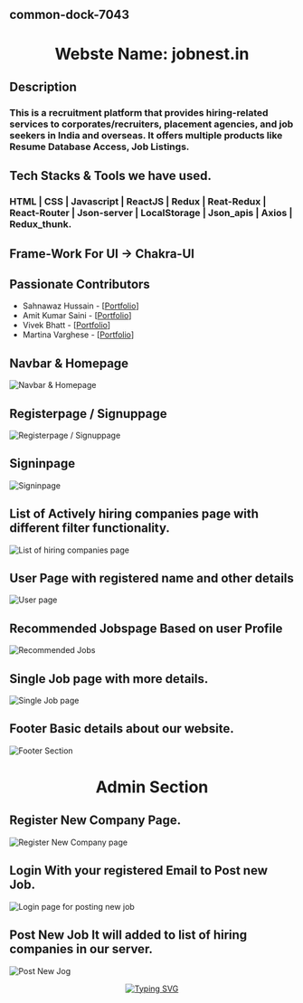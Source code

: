 ## common-dock-7043
<h1 align="center">Webste Name: jobnest.in</h1>
<h2>Description</h2>
<h3>This is a recruitment platform that provides hiring-related services to corporates/recruiters, placement agencies, and job seekers in India and overseas. It offers multiple products like Resume Database Access, Job Listings.</h3>
  
  <h2>Tech Stacks & Tools we have used.</h2>
  <h3> HTML | CSS | Javascript | ReactJS | Redux | Reat-Redux | React-Router | Json-server | LocalStorage | Json_apis | Axios | Redux_thunk. </h3>
  <h2>Frame-Work For UI -> Chakra-UI</h2>
 
 <h2>Passionate Contributors</h2>

- Sahnawaz Hussain - [[Portfolio](https://sahnawaz7hussain.github.io/)]
- Amit Kumar Saini - [[Portfolio](https://iamamitkumarsaini.github.io/)]
- Vivek Bhatt - [[Portfolio](https://vivek-bhatt05.github.io/)]
- Martina Varghese -  [[Portfolio](https://luminous-vacherin-c3a4cf.netlify.app/)]

 
 <h2>Navbar & Homepage</h2>
<img src="https://user-images.githubusercontent.com/101489367/201584512-f5806e66-591c-4cfe-bc73-3c4b22e99739.png" alt="Navbar & Homepage"/>

<h2>Registerpage / Signuppage</h2>
<img src="https://user-images.githubusercontent.com/101489367/201584712-fbc334a1-cb0e-4799-be47-a54cfa16e5cf.png" alt="Registerpage / Signuppage"/>

<h2>Signinpage</h2>
<img src="https://user-images.githubusercontent.com/101489367/201584773-0acc07c2-2fcf-4cdf-ab70-d0a70504a0c2.png" alt="Signinpage"/>

<h2>List of Actively hiring companies page with different filter functionality.</h2>
<img src="https://user-images.githubusercontent.com/101489367/201584817-bc71a612-770e-4c6c-a694-f1323b12bf01.png" alt="List of hiring companies page"/>

<h2>User Page with registered name and other details</h2>
<img src="https://user-images.githubusercontent.com/101489367/201584885-0aaae337-bd60-4b7a-90d0-0b88f4f4f739.png" alt="User page"/>
<h2>Recommended Jobspage Based on user Profile</h2>
<img src="https://user-images.githubusercontent.com/101489367/201585037-b2fce3da-e4db-4129-9fed-1f9c0018baa1.png" alt="Recommended Jobs"/>

<h2>Single Job page with more details.</h2>
<img src="https://user-images.githubusercontent.com/101489367/201585265-76f863dc-2dc5-4760-bfda-28b5593ed912.png" alt="Single Job page"/>

<h2>Footer Basic details about our website.</h2>
<img src="https://user-images.githubusercontent.com/101489367/201586206-3a7999b8-a916-485c-9df9-7d54e7a84fb2.png" alt="Footer Section"/>
<br />
 <h1 align="center" >Admin Section</h1>
<h2>Register New Company Page.</h2>
<img src="https://user-images.githubusercontent.com/101489367/201585474-ad2d08c2-8531-444e-8238-a4d305f356cd.png" alt="Register New Company page"/>

<h2>Login With your registered Email to Post new Job. </h2>
<img src="https://user-images.githubusercontent.com/101489367/201585743-5c33b491-79ec-4b9b-91b4-293fa813199c.png" alt="Login page for posting new job"/>
<h2>Post New Job It will added to list of hiring companies in our server.</h2>
<img src="https://user-images.githubusercontent.com/101489367/201585843-b2c20bdd-75fd-4424-b538-ca67084f9fb1.png" alt="Post New Jog"/>
<p align="center"><a align="center" href="https://git.io/typing-svg"><img src="https://readme-typing-svg.herokuapp.com?font=Fira+Code&pause=1000&center=true&vCenter=true&width=435&lines=Thank+you+for+your+precious+Time." alt="Typing SVG" /></a></p>
